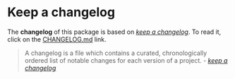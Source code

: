 # Keep a changelog

The **changelog** of this package is based on [_keep a changelog_](https://keepachangelog.com/en/1.0.0/). To read it, click on the [CHANGELOG.md](https://github.com/angular-package/wrapper/blob/main/CHANGELOG.md) link.

> A changelog is a file which contains a curated, chronologically ordered list of notable changes for each version of a project. - [_keep a changelog_](https://keepachangelog.com/en/1.0.0/)
